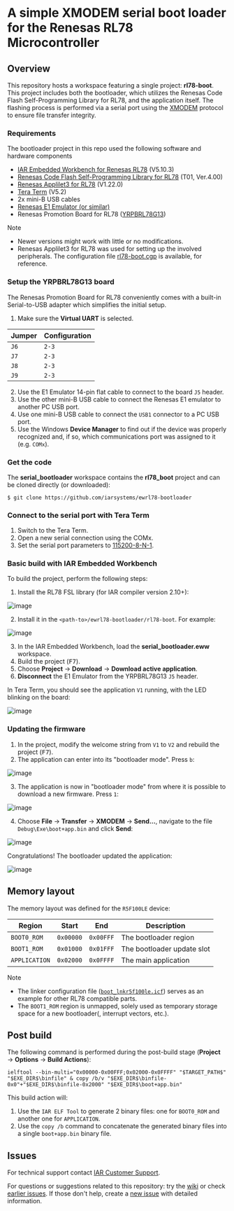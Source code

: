 # A simple XMODEM serial boot loader<br>for the Renesas RL78 Microcontroller

## Overview
This repository hosts a workspace featuring a single project: __rl78-boot__. This project includes both the bootloader, which utilizes the Renesas Code Flash Self-Programming Library for RL78, and the application itself. The flashing process is performed via a serial port using the [XMODEM](https://en.wikipedia.org/wiki/XMODEM) protocol to ensure file transfer integrity.

### Requirements
The bootloader project in this repo used the following software and hardware components
- [IAR Embedded Workbench for Renesas RL78](https://iar.com/ewrl78) (V5.10.3)
- [Renesas Code Flash Self-Programming Library for RL78](https://www.renesas.com/us/en/software-tool/code-flash-libraries-flash-self-programming-libraries) (T01, Ver.4.00)
- [Renesas Applilet3 for RL78](https://renesas.com/applilet) (V1.22.0)
- [Tera Term](https://github.com/TeraTermProject/teraterm/releases/latest) (V5.2)
- 2x mini-B USB cables
- [Renesas E1 Emulator (or similar)](https://renesas.com/e1)
- Renesas Promotion Board for RL78 ([YRPBRL78G13](https://renesas.com/yrpbrl78g13))

>[!NOTE]
>- Newer versions might work with little or no modifications.
>- Renesas Applilet3 for RL78 was used for setting up the involved peripherals. The configuration file [rl78-boot.cgp](rl78-boot/rl78-boot.cgp) is available, for reference.

### Setup the YRPBRL78G13 board
The Renesas Promotion Board for RL78 conveniently comes with a built-in Serial-to-USB adapter which simplifies the initial setup.

1) Make sure the __Virtual UART__ is selected.

| Jumper | Configuration |
| -      | -             |
| `J6`   | `2-3`         |
| `J7`   | `2-3`         |
| `J8`   | `2-3`         |
| `J9`   | `2-3`         |

2) Use the E1 Emulator 14-pin flat cable to connect to the board `J5` header.
3) Use the other mini-B USB cable to connect the Renesas E1 emulator to another PC USB port.
4) Use one mini-B USB cable to connect the `USB1` connector to a PC USB port.
5) Use the Windows __Device Manager__ to find out if the device was properly recognized and, if so, which communications port was assigned to it (e.g. `COMx`).


### Get the code
The __serial_bootloader__ workspace contains the __rl78_boot__ project and can be cloned directly (or downloaded):
```
$ git clone https://github.com/iarsystems/ewrl78-bootloader
```

### Connect to the serial port with Tera Term
1) Switch to the Tera Term.
2) Open a new serial connection using the COMx.
3) Set the serial port parameters to [115200-8-N-1](https://en.wikipedia.org/wiki/8-N-1).


### Basic build with IAR Embedded Workbench
To build the project, perform the following steps:

1) Install the RL78 FSL library (for IAR compiler version 2.10+):
   
![image](https://github.com/user-attachments/assets/7e5f361f-cb4b-4711-a607-6862dbff740c)

2) Install it in the `<path-to>/ewrl78-bootloader/rl78-boot`. For example:

  ![image](https://github.com/user-attachments/assets/38f00f0b-324c-4fcd-9a6c-06604f616a75)

3) In the IAR Embedded Workbench, load the __serial_bootloader.eww__ workspace.
4) Build the project (<kbd>F7</kbd>).
5) Choose __Project__ → __Download__ → __Download active application__.
6) __Disconnect__ the E1 Emulator from the YRPBRL78G13 `J5` header.

In Tera Term, you should see the application `V1` running, with the LED blinking on the board:

![image](https://github.com/user-attachments/assets/4294afe0-baae-4b9a-9a07-84f9ed6caeca)



### Updating the firmware
1) In the project, modify the welcome string from `V1` to `V2` and rebuild the project (<kbd>F7</kbd>).
2) The application can enter into its "bootloader mode". Press `b`:

![image](https://github.com/user-attachments/assets/dba0b676-e469-4aed-b74e-916d2c8d2c49)

3) The application is now in "bootloader mode" from where it is possible to download a new firmware. Press `1`:

![image](https://github.com/user-attachments/assets/2d441b65-7ec9-43c1-b1ff-77d448014798)

4) Choose __File__ → __Transfer__ → __XMODEM__ → __Send...__, navigate to the file `Debug\Exe\boot+app.bin` and click __Send__:

![image](https://github.com/user-attachments/assets/21e9b9f7-d9fe-4663-a33e-2108f6892d6a)

Congratulations! The bootloader updated the application:

![image](https://github.com/user-attachments/assets/4a0dd19e-003d-4809-97ed-28cd09a18eab)


## Memory layout
The memory layout was defined for the `R5F100LE` device:

| Region        | Start     | End       | Description                |
| -             | -         | -         | -                          | 
| `BOOT0_ROM`   | `0x00000` | `0x00FFF` | The bootloader region      |
| `BOOT1_ROM`   | `0x01000` | `0x01FFF` | The bootloader update slot |
| `APPLICATION` | `0x02000` | `0x0FFFF` | The main application       |

>[!NOTE]
>- The linker configuration file ([`boot_lnkr5f100le.icf`](rl78-boot/boot_lnkr5f100le.icf)) serves as an example for other RL78 compatible parts.
>- The `BOOT1_ROM` region is unmapped, solely used as temporary storage space for a new bootloader(, interrupt vectors, etc.).


## Post build
The following command is performed during the post-build stage (__Project__ → __Options__ → __Build Actions__):
```
ielftool --bin-multi="0x00000-0x00FFF;0x02000-0x0FFFF" "$TARGET_PATH$" "$EXE_DIR$\binfile" & copy /b/v "$EXE_DIR$\binfile-0x0"+"$EXE_DIR$\binfile-0x2000" "$EXE_DIR$\boot+app.bin"
```
This build action will:
1) Use the `IAR ELF Tool` to generate 2 binary files: one for `BOOT0_ROM` and another one for `APPLICATION`.
2) Use the `copy /b` command to concatenate the generated binary files into a single `boot+app.bin` binary file.

## Issues
For technical support contact [IAR Customer Support][url-iar-customer-support].

For questions or suggestions related to this repository: try the [wiki][url-repo-wiki] or check [earlier issues][url-repo-issue-old]. If those don't help, create a [new issue][url-repo-issue-new] with detailed information.

<!-- Links -->
[url-iar-customer-support]: https://iar.my.site.com/mypages/s/contactsupport

[url-repo-wiki]:           https://github.com/iarsystems/ewrl78-bootloader/wiki
[url-repo-issue-new]:      https://github.com/iarsystems/ewrl78-bootloader/issues/new
[url-repo-issue-old]:      https://github.com/iarsystems/ewrl78-bootloader/issues?q=is%3Aissue+is%3Aopen%7Cclosed
